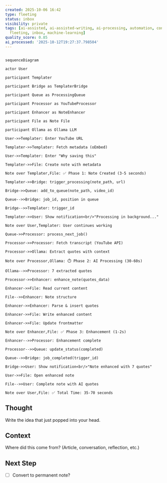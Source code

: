 ```yaml
---
created: 2025-10-06 16:42
type: fleeting
status: inbox
visibility: private
tags: [ai-assisted, ai-assisted-writing, ai-processing, automation, content-enhancement,
  fleeting, inbox, machine-learning]
quality_score: 0.85
ai_processed: '2025-10-12T19:27:37.798504'
---
```

```mermaid

sequenceDiagram

actor User

participant Templater

participant Bridge as TemplaterBridge

participant Queue as ProcessingQueue

participant Processor as YouTubeProcessor

participant Enhancer as NoteEnhancer

participant File as Note File

participant Ollama as Ollama LLM

User->>Templater: Enter YouTube URL

Templater->>Templater: Fetch metadata (oEmbed)

User->>Templater: Enter "Why saving this"

Templater->>File: Create note with metadata

Note over Templater,File: ✅ Phase 1: Note Created (3-5 seconds)

Templater->>Bridge: trigger_processing(note_path, url)

Bridge->>Queue: add_to_queue(note_path, video_id)

Queue-->>Bridge: job_id, position in queue

Bridge-->>Templater: trigger_id

Templater->>User: Show notification<br/>"Processing in background..."

Note over User,Templater: User continues working

Queue->>Processor: process_next_job()

Processor->>Processor: Fetch transcript (YouTube API)

Processor->>Ollama: Extract quotes with context

Note over Processor,Ollama: ⏱️ Phase 2: AI Processing (30-60s)

Ollama-->>Processor: 7 extracted quotes

Processor->>Enhancer: enhance_note(quotes_data)

Enhancer->>File: Read current content

File-->>Enhancer: Note structure

Enhancer->>Enhancer: Parse & insert quotes

Enhancer->>File: Write enhanced content

Enhancer->>File: Update frontmatter

Note over Enhancer,File: ✅ Phase 3: Enhancement (1-2s)

Enhancer-->>Processor: Enhancement complete

Processor-->>Queue: update_status(completed)

Queue-->>Bridge: job_completed(trigger_id)

Bridge->>User: Show notification<br/>"Note enhanced with 7 quotes"

User->>File: Open enhanced note

File-->>User: Complete note with AI quotes

Note over User,File: ✅ Total Time: 35-70 seconds

```
<!--
NOTE: This file uses a static date for validation. For new notes, use:
created: 2025-10-06 16:42
-->

## Thought  
Write the idea that just popped into your head.

## Context  
Where did this come from? (Article, conversation, reflection, etc.)

## Next Step  
- [ ] Convert to permanent note?
